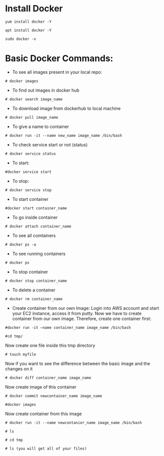 # Install Docker
```
yum install docker -Y

apt install docker -Y

sudo docker -v

```

# Basic Docker Commands:

- To see all images present in your local repo:
```
# docker images
```

- To find out images in docker hub
```
# docker search image_name
```

- To download image from dockerhub to local machine
```
# docker pull image_name
```

- To give a name to container
```
# docker run -it --name new_name image_name /bin/bash
```

- To check service start or not (status)
```
# docker service status
```

- To start:
```
#docker service start
```

- To stop: 
```
# docker service stop
```

- To start container
```
#docker start container_name
```

- To go inside container
```
# docker attach container_name
```

- To see all comtainers
```
# docker ps -a
```

- To see running containers
```
# docker ps
```

- To stop container
```
# docker stop container_name
```

- To delete a container
```
# docker rm container_name
```

- Create container from our own Image:
Login into AWS account and start your EC2 instance, access it from putty.
Now we have to create container from our own image. Therefore, create one container first:

```
#docker run -it –name container_name image_name /bin/bash
```

```
#cd tmp/
```

Now create one file inside this tmp directory
```
# touch myfile
```

Now if you want to see the difference between the basic image and the changes on it
```
# docker diff container_name image_name
```

Now create image of this container
```
# docker commit newcontainer_name image_name
```

```
#docker images
```

Now create container from this image
```
# docker run -it --name newcontanier_name image_name /bin/bash
```

```
# ls 
```

```
# cd tmp
```

```
# ls (you will get all of your files)
```
